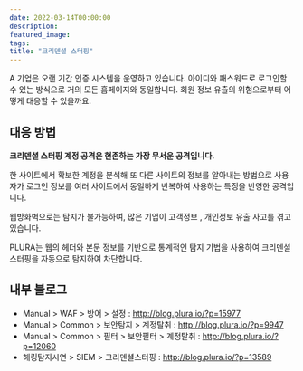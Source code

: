 ```yaml
---
date: 2022-03-14T00:00:00
description: 
featured_image: 
tags: 
title: "크리덴셜 스터핑"
---
```



A 기업은 오랜 기간 인증 시스템을 운영하고 있습니다.
아이디와 패스워드로 로그인할 수 있는 방식으로 거의 모든 홈페이지와 동일합니다.
회원 정보 유출의 위험으로부터 어떻게 대응할 수 있을까요.

## 대응 방법
**크리덴셜 스터핑 계정 공격은 현존하는 가장 무서운 공격입니다.**

한 사이트에서 확보한 계정을 분석해 또 다른 사이트의 정보를 알아내는 방법으로
사용자가 로그인 정보를 여러 사이트에서 동일하게 반복하여 사용하는 특징을 반영한 공격입니다.

웹방화벽으로는 탐지가 불가능하여, 많은 기업이 고객정보 , 개인정보 유출 사고를 겪고있습니다.

PLURA는 웹의 헤더와 본문 정보를 기반으로 통계적인 탐지 기법을 사용하여
크리덴셜 스터핑을 자동으로 탐지하여 차단합니다.

## 내부 블로그
- Manual > WAF > 방어 > 설정 : http://blog.plura.io/?p=15977
- Manual > Common > 보안탐지 > 계정탈취 : http://blog.plura.io/?p=9947
- Manual > Common > 필터 > 보안필터 > 계정탈취 : http://blog.plura.io/?p=12060
- 해킹탐지시연 > SIEM > 크리덴셜스터핑 : http://blog.plura.io/?p=13589

